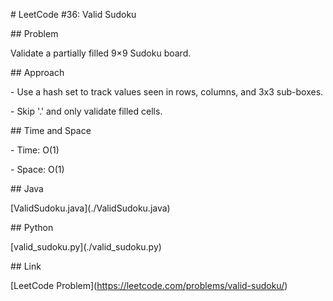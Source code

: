 \# LeetCode #36: Valid Sudoku



\## Problem

Validate a partially filled 9×9 Sudoku board.



\## Approach

\- Use a hash set to track values seen in rows, columns, and 3x3 sub-boxes.

\- Skip '.' and only validate filled cells.



\## Time and Space

\- Time: O(1)

\- Space: O(1)



\## Java

\[ValidSudoku.java](./ValidSudoku.java)



\## Python

\[valid\_sudoku.py](./valid\_sudoku.py)



\## Link

\[LeetCode Problem](https://leetcode.com/problems/valid-sudoku/)



